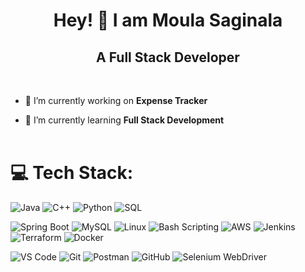 <h1 align="center">Hey! 👋 I am Moula Saginala </h1>
<h2 align="center">A Full Stack Developer </h2>

<br>

- 🔭 I’m currently working on **Expense Tracker**

- 🌱 I’m currently learning **Full Stack Development**
  <br>
  <br>



# 💻 Tech Stack:

![Java](https://img.shields.io/badge/Java-%23ED8B00.svg?style=for-the-badge&logo=java&logoColor=white) 
![C++](https://img.shields.io/badge/C%2B%2B-%2300599C.svg?style=for-the-badge&logo=c%2B%2B&logoColor=white) 
![Python](https://img.shields.io/badge/Python-3670A0?style=for-the-badge&logo=python&logoColor=ffdd54) 
![SQL](https://img.shields.io/badge/SQL-%2307405e.svg?style=for-the-badge&logo=sql&logoColor=white) 

![Spring Boot](https://img.shields.io/badge/Spring%20Boot-%236DB33F.svg?style=for-the-badge&logo=spring-boot&logoColor=white) 
![MySQL](https://img.shields.io/badge/MySQL-%2300f.svg?style=for-the-badge&logo=mysql&logoColor=white) 
![Linux](https://img.shields.io/badge/Linux-%23FCC624.svg?style=for-the-badge&logo=linux&logoColor=black) 
![Bash Scripting](https://img.shields.io/badge/Bash-%234EAA25.svg?style=for-the-badge&logo=gnu-bash&logoColor=white) 
![AWS](https://img.shields.io/badge/AWS-%23FF9900.svg?style=for-the-badge&logo=amazon-aws&logoColor=white) 
![Jenkins](https://img.shields.io/badge/Jenkins-%23D24939.svg?style=for-the-badge&logo=jenkins&logoColor=white) 
![Terraform](https://img.shields.io/badge/Terraform-%23623CE4.svg?style=for-the-badge&logo=terraform&logoColor=white) 
![Docker](https://img.shields.io/badge/Docker-%232496ED.svg?style=for-the-badge&logo=docker&logoColor=white) 

![VS Code](https://img.shields.io/badge/VS%20Code-%23007ACC.svg?style=for-the-badge&logo=visual-studio-code&logoColor=white) 
![Git](https://img.shields.io/badge/Git-%23F05033.svg?style=for-the-badge&logo=git&logoColor=white) 
![Postman](https://img.shields.io/badge/Postman-%23FF6C37.svg?style=for-the-badge&logo=postman&logoColor=white) 
![GitHub](https://img.shields.io/badge/GitHub-%23121011.svg?style=for-the-badge&logo=github&logoColor=white) 
![Selenium WebDriver](https://img.shields.io/badge/Selenium%20WebDriver-%2343B02A.svg?style=for-the-badge&logo=selenium&logoColor=white)

